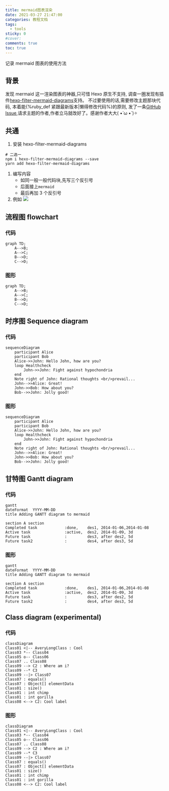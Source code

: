 ```yaml
---
title: mermaid图表渲染
date: 2021-03-27 21:47:00
categories: 教程文档
tags:
  - tools
sticky: 0
#cover:
comments: true
toc: true
---
```


记录 mermaid 图表的使用方法

<!-- more -->

## 背景

发现 mermaid 这一渲染图表的神器,只可惜 Hexo 原生不支持,
调查一圈发现有插件[hexo-filter-mermaid-diagrams](https://github.com/webappdevelp/hexo-filter-mermaid-diagrams)支持。
不过要使用的话,需要修改主题那块代码,
本着能{%ruby_def 紧跟最新版本|懒得修改代码%}的原则,
发了一条[GitHub Issue](https://github.com/Candinya/Kratos-Rebirth/issues/47),请求主题的作者,作者立马就改好了。感谢作者大大( •̀ ω •́ )✧

## 共通

1. 安装 hexo-filter-mermaid-diagrams

```shell
# 二选一
npm i hexo-filter-mermaid-diagrams --save
yarn add hexo-filter-mermaid-diagrams
```

1. 编写内容
   - 如同一般一般代码块,先写三个反引号
   - 后面接上`mermaid `
   - 最后再加 3 个反引号
1. 例如
   ![](//img.hoboro.top/picgo/20210327214322.png)

## 流程图 flowchart

### 代码

```
graph TD;
    A-->B;
    A-->C;
    B-->D;
    C-->D;
```

### 图形

```mermaid
graph TD;
    A-->B;
    A-->C;
    B-->D;
    C-->D;
```

## 时序图 Sequence diagram

### 代码

```
sequenceDiagram
    participant Alice
    participant Bob
    Alice->>John: Hello John, how are you?
    loop Healthcheck
        John->>John: Fight against hypochondria
    end
    Note right of John: Rational thoughts <br/>prevail...
    John-->>Alice: Great!
    John->>Bob: How about you?
    Bob-->>John: Jolly good!
```

### 图形

```mermaid
sequenceDiagram
    participant Alice
    participant Bob
    Alice->>John: Hello John, how are you?
    loop Healthcheck
        John->>John: Fight against hypochondria
    end
    Note right of John: Rational thoughts <br/>prevail...
    John-->>Alice: Great!
    John->>Bob: How about you?
    Bob-->>John: Jolly good!
```

## 甘特图 Gantt diagram

### 代码

```
gantt
dateFormat  YYYY-MM-DD
title Adding GANTT diagram to mermaid

section A section
Completed task            :done,    des1, 2014-01-06,2014-01-08
Active task               :active,  des2, 2014-01-09, 3d
Future task               :         des3, after des2, 5d
Future task2              :         des4, after des3, 5d
```

### 图形

```mermaid
gantt
dateFormat  YYYY-MM-DD
title Adding GANTT diagram to mermaid

section A section
Completed task            :done,    des1, 2014-01-06,2014-01-08
Active task               :active,  des2, 2014-01-09, 3d
Future task               :         des3, after des2, 5d
Future task2              :         des4, after des3, 5d
```

## Class diagram (experimental)

### 代码

```
classDiagram
Class01 <|-- AveryLongClass : Cool
Class03 *-- Class04
Class05 o-- Class06
Class07 .. Class08
Class09 --> C2 : Where am i?
Class09 --* C3
Class09 --|> Class07
Class07 : equals()
Class07 : Object[] elementData
Class01 : size()
Class01 : int chimp
Class01 : int gorilla
Class08 <--> C2: Cool label
```

### 图形

```mermaid
classDiagram
Class01 <|-- AveryLongClass : Cool
Class03 *-- Class04
Class05 o-- Class06
Class07 .. Class08
Class09 --> C2 : Where am i?
Class09 --* C3
Class09 --|> Class07
Class07 : equals()
Class07 : Object[] elementData
Class01 : size()
Class01 : int chimp
Class01 : int gorilla
Class08 <--> C2: Cool label
```
